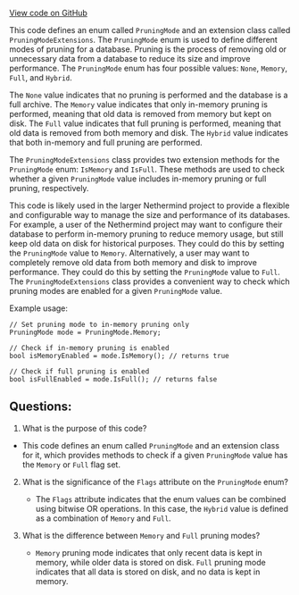 [View code on GitHub](https://github.com/nethermindeth/nethermind/Nethermind.Db/PruningMode.cs)

This code defines an enum called `PruningMode` and an extension class called `PruningModeExtensions`. The `PruningMode` enum is used to define different modes of pruning for a database. Pruning is the process of removing old or unnecessary data from a database to reduce its size and improve performance. The `PruningMode` enum has four possible values: `None`, `Memory`, `Full`, and `Hybrid`. 

The `None` value indicates that no pruning is performed and the database is a full archive. The `Memory` value indicates that only in-memory pruning is performed, meaning that old data is removed from memory but kept on disk. The `Full` value indicates that full pruning is performed, meaning that old data is removed from both memory and disk. The `Hybrid` value indicates that both in-memory and full pruning are performed.

The `PruningModeExtensions` class provides two extension methods for the `PruningMode` enum: `IsMemory` and `IsFull`. These methods are used to check whether a given `PruningMode` value includes in-memory pruning or full pruning, respectively. 

This code is likely used in the larger Nethermind project to provide a flexible and configurable way to manage the size and performance of its databases. For example, a user of the Nethermind project may want to configure their database to perform in-memory pruning to reduce memory usage, but still keep old data on disk for historical purposes. They could do this by setting the `PruningMode` value to `Memory`. Alternatively, a user may want to completely remove old data from both memory and disk to improve performance. They could do this by setting the `PruningMode` value to `Full`. The `PruningModeExtensions` class provides a convenient way to check which pruning modes are enabled for a given `PruningMode` value. 

Example usage:

```
// Set pruning mode to in-memory pruning only
PruningMode mode = PruningMode.Memory;

// Check if in-memory pruning is enabled
bool isMemoryEnabled = mode.IsMemory(); // returns true

// Check if full pruning is enabled
bool isFullEnabled = mode.IsFull(); // returns false
```
## Questions: 
 1. What is the purpose of this code?
   - This code defines an enum called `PruningMode` and an extension class for it, which provides methods to check if a given `PruningMode` value has the `Memory` or `Full` flag set.

2. What is the significance of the `Flags` attribute on the `PruningMode` enum?
   - The `Flags` attribute indicates that the enum values can be combined using bitwise OR operations. In this case, the `Hybrid` value is defined as a combination of `Memory` and `Full`.

3. What is the difference between `Memory` and `Full` pruning modes?
   - `Memory` pruning mode indicates that only recent data is kept in memory, while older data is stored on disk. `Full` pruning mode indicates that all data is stored on disk, and no data is kept in memory.